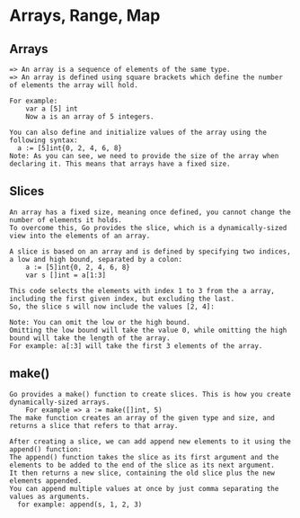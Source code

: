 # Arrays, Range, Map

  ## Arrays
    => An array is a sequence of elements of the same type.
    => An array is defined using square brackets which define the number of elements the array will hold.

    For example:
        var a [5] int
        Now a is an array of 5 integers.

    You can also define and initialize values of the array using the following syntax:
      a := [5]int{0, 2, 4, 6, 8}
    Note: As you can see, we need to provide the size of the array when declaring it. This means that arrays have a fixed size.
    
  ## Slices
    An array has a fixed size, meaning once defined, you cannot change the number of elements it holds.
    To overcome this, Go provides the slice, which is a dynamically-sized view into the elements of an array.

    A slice is based on an array and is defined by specifying two indices, a low and high bound, separated by a colon:
        a := [5]int{0, 2, 4, 6, 8}
        var s []int = a[1:3]
    
    This code selects the elements with index 1 to 3 from the a array, including the first given index, but excluding the last.
    So, the slice s will now include the values [2, 4]:
    
    Note: You can omit the low or the high bound.
    Omitting the low bound will take the value 0, while omitting the high bound will take the length of the array.
    For example: a[:3] will take the first 3 elements of the array.
    
  ## make()
    Go provides a make() function to create slices. This is how you create dynamically-sized arrays.
        For example => a := make([]int, 5)
    The make function creates an array of the given type and size, and returns a slice that refers to that array.

    After creating a slice, we can add append new elements to it using the append() function:
    The append() function takes the slice as its first argument and the elements to be added to the end of the slice as its next argument.
    It then returns a new slice, containing the old slice plus the new elements appended.
    You can append multiple values at once by just comma separating the values as arguments.
      for example: append(s, 1, 2, 3)
